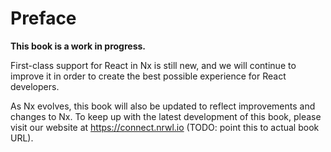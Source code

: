 # Preface

**This book is a work in progress.**

First-class support for React in Nx is still new, and we will continue to improve it in order to create the best possible experience for React developers.

As Nx evolves, this book will also be updated to reflect improvements and changes to Nx. To keep up with the latest development of this book, please visit our website at https://connect.nrwl.io (TODO: point this to actual book URL).

